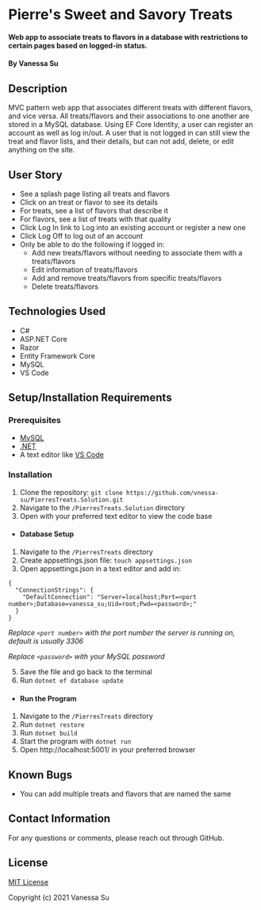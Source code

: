# Pierre's Sweet and Savory Treats

#### Web app to associate treats to flavors in a database with restrictions to certain pages based on logged-in status.

#### By Vanessa Su

## Description

MVC pattern web app that associates different treats with different flavors, and vice versa. All treats/flavors and their associations to one another are stored in a MySQL database. Using EF Core Identity, a user can register an account as well as log in/out. A user that is not logged in can still view the treat and flavor lists, and their details, but can not add, delete, or edit anything on the site.

## User Story

- See a splash page listing all treats and flavors
- Click on an treat or flavor to see its details
- For treats, see a list of flavors that describe it
- For flavors, see a list of treats with that quality
- Click Log In link to Log into an existing account or register a new one
- Click Log Off to log out of an account
- Only be able to do the following if logged in:
  - Add new treats/flavors without needing to associate them with a treats/flavors
  - Edit information of treats/flavors
  - Add and remove treats/flavors from specific treats/flavors
  - Delete treats/flavors

## Technologies Used

- C#
- ASP.NET&#8203; Core
- Razor
- Entity Framework Core
- MySQL
- VS Code

## Setup/Installation Requirements

### Prerequisites

- [MySQL](https://www.mysql.com/)
- [.NET](https://dotnet.microsoft.com/)
- A text editor like [VS Code](https://code.visualstudio.com/)

### Installation

1. Clone the repository: `git clone https://github.com/vnessa-su/PierresTreats.Solution.git`
2. Navigate to the `/PierresTreats.Solution` directory
3. Open with your preferred text editor to view the code base

- #### Database Setup

1. Navigate to the `/PierresTreats` directory
2. Create appsettings.json file: `touch appsettings.json`
3. Open appsettings.json in a text editor and add in:

```
{
  "ConnectionStrings": {
    "DefaultConnection": "Server=localhost;Port=<port number>;Database=vanessa_su;Uid=root;Pwd=<password>;"
  }
}
```

_Replace `<port number>` with the port number the server is running on, default is usually 3306_

_Replace `<password>` with your MySQL password_

5. Save the file and go back to the terminal
6. Run `dotnet ef database update`

- #### Run the Program

1. Navigate to the `/PierresTreats` directory
2. Run `dotnet restore`
3. Run `dotnet build`
4. Start the program with `dotnet run`
5. Open http://localhost:5001/ in your preferred browser

## Known Bugs

- You can add multiple treats and flavors that are named the same

## Contact Information

For any questions or comments, please reach out through GitHub.

## License

[MIT License](license)

Copyright (c) 2021 Vanessa Su
